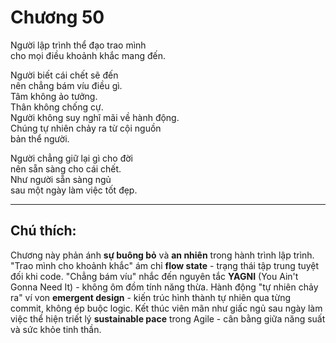 # Chương 50  

Người lập trình thể đạo trao mình  
cho mọi điều khoảnh khắc mang đến.  

Người biết cái chết sẽ đến  
nên chẳng bám víu điều gì.  
Tâm không ảo tưởng.  
Thân không chống cự.  
Người không suy nghĩ mãi về hành động.  
Chúng tự nhiên chảy ra từ cội nguồn  
bản thể người.  

Người chẳng giữ lại gì cho đời  
nên sẵn sàng cho cái chết.  
Như người sẵn sàng ngủ  
sau một ngày làm việc tốt đẹp.  

---  

## Chú thích:

Chương này phản ánh **sự buông bỏ** và **an nhiên** trong hành trình lập trình. "Trao mình cho khoảnh khắc" ám chỉ **flow state** - trạng thái tập trung tuyệt đối khi code. "Chẳng bám víu" nhắc đến nguyên tắc **YAGNI** (You Ain't Gonna Need It) - không ôm đồm tính năng thừa. Hành động "tự nhiên chảy ra" ví von **emergent design** - kiến trúc hình thành tự nhiên qua từng commit, không ép buộc logic. Kết thúc viên mãn như giấc ngủ sau ngày làm việc thể hiện triết lý **sustainable pace** trong Agile - cân bằng giữa năng suất và sức khỏe tinh thần.